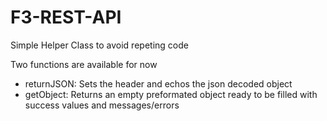 # F3-REST-API
Simple Helper Class to avoid repeting code

Two functions are available for now

* returnJSON: 
  Sets the header and echos the json decoded object
* getObject: 
  Returns an empty preformated object ready to be filled with success values and messages/errors
